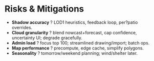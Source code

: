 # Risks & Mitigations
- **Shadow accuracy** ? LOD1 heuristics, feedback loop, per?patio overrides.
- **Cloud granularity** ? blend nowcast+forecast, cap confidence, uncertainty UI; degrade gracefully.
- **Admin load** ? focus top 100; streamlined drawing/import; batch ops.
- **Map performance** ? precompute, edge cache, simplify polygons.
- **Seasonality** ? tomorrow/weekend planning; wind/shelter later.